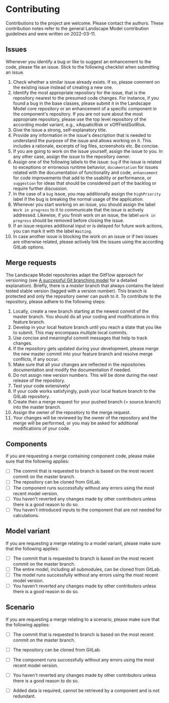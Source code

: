 # Contributing
Contributions to the project are welcome. Please contact the authors. These contribution notes refer to the general 
Landscape Model contribution guidelines and were written on 2022-03-11.

## Issues
Whenever you identify a bug or like to suggest an enhancement to the code, please file an issue. Stick to the following
checklist when submitting an issue.
1. Check whether a similar issue already exists. If so, please comment on the existing issue instead of creating a new
   one.
2. Identify the most appropriate repository for the issue, that is the repository nearest to the presumed code changes.
   For instance, if you found a bug in the base classes, please submit it in the Landscape Model core repository or an
   enhancement of a specific component in the component's repository. If you are not sure about the most appropriate
   repository, please use the top level repository of the according model variant, e.g., xAquaticRisk or 
   xOffFieldSoilRisk.
3. Give the issue a strong, self-explanatory title.
4. Provide any information in the issue's description that is needed to understand the purpose of the issue and allows
   working on it. This includes a rationale, excerpts of log files, screenshots etc. Be concise.
5. If you are going to work on the issue yourself, assign the issue to you. In any other case, assign the issue to the
   repository owner.
6. Assign one of the following labels to the issue: `bug` if the issue is related to exceptions or erroneous runtime
   behavior, `documentation` for issues related with the documentation of functionality and code, `enhancement` for
   code improvements that add to the usability or performance, or `suggestion` for ideas that should be considered part
   of the backlog or require further discussion.
7. In the case of a `bug` issue, you may additionally assign the `highPriority` label if the bug is breaking the normal
   usage of the application.
8. Whenever you start working on an issue, you should assign the label `Work in progress` to it to communicate that the
   issue is actively addressed. Likewise, if you finish work on an issue, the label `work in progress` should be 
   removed before closing the issue.
9. If an issue requires additional input or is delayed for future work actions, you can mark it with the label
   `Waiting`.
10. In case another issue is blocking the work on an issue or if two issues are otherwise related, please actively link 
    the issues using the according GitLab options.

## Merge requests
The Landscape Model repositories adapt the GitFlow approach for versioning (see 
[A successful Git branching model](https://nvie.com/posts/a-successful-git-branching-model/) for a detailed 
explanation). Briefly, there is a *master* branch that always contains the latest tested stable version (tagged with a
version number). This branch is protected and only the repository owner can push to it. To contribute to the repository,
please adhere to the following steps:
1. Locally, create a new branch starting at the newest commit of the master branch. You should do all your coding and
   modifications in this feature branch.
2. Develop in your local feature branch until you reach a state that you like to submit. This may encompass multiple 
   local commits.
3. Use concise and meaningful commit messages that help to track changes.
4. If the repository gets updated during your development, please merge the new master commit into your feature branch
   and resolve merge conflicts, if any occur.
5. Make sure that all your changes are reflected in the repositories documentation and modify the documentation if 
   needed.
6. Do not assign new version numbers. This will be done during the next release of the repository.
7. Test your code extensively!
8. If your code works satisfyingly, push your local feature branch to the GitLab repository.
9. Create then a merge request for your pushed branch (= source branch) into the master branch.
10. Assign the owner of the repository to the merge request.
11. Your changes will be reviewed by the owner of the repository and the merge will be performed, or you may be asked
    for additional modifications of your code. 

## Components
If you are requesting a merge containing component code, please make sure that the following applies:
- [ ] The commit that is requested to branch is based on the most recent commit on the master branch.
- [ ] The repository can be cloned from GitLab.
- [ ] The component runs successfully without any errors using the most recent model version.
- [ ] You haven't reverted any changes made by other contributors unless there is a good reason to do so.
- [ ] You haven't introduced inputs to the component that are not needed for calculations.

## Model variant
If you are requesting a merge relating to a model variant, please make sure that the following applies:
- [ ] The commit that is requested to branch is based on the most recent commit on the master branch.
- [ ] The entire model, including all submodules, can be cloned from GitLab.
- [ ] The model runs successfully without any errors using the most recent model version.
- [ ] You haven't reverted any changes made by other contributors unless there is a good reason to do so.

## Scenario
If you are requesting a merge relating to a scenario, please make sure that the following applies:
- [ ] The commit that is requested to branch is based on the most recent commit on the master branch.
- [ ] The repository can be cloned from GitLab.
- [ ] The component runs successfully without any errors using the most recent model version.
- [ ] You haven't reverted any changes made by other contributors unless there is a good reason to do so.
- [ ] Added data is required, cannot be retrieved by a component and is not redundant.

